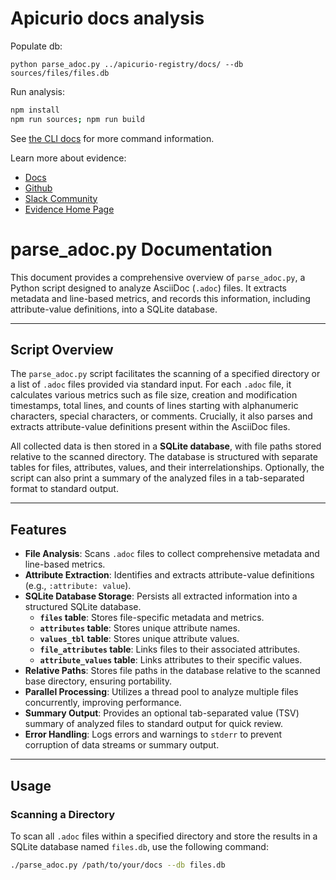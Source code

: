 # Apicurio docs analysis

Populate db:

```
python parse_adoc.py ../apicurio-registry/docs/ --db sources/files/files.db
```

Run analysis:

```bash
npm install
npm run sources; npm run build
```

See [the CLI docs](https://docs.evidence.dev/cli/) for more command information.

Learn more about evidence:

- [Docs](https://docs.evidence.dev/)
- [Github](https://github.com/evidence-dev/evidence)
- [Slack Community](https://slack.evidence.dev/)
- [Evidence Home Page](https://www.evidence.dev)


# parse_adoc.py Documentation

This document provides a comprehensive overview of `parse_adoc.py`, a Python script designed to analyze AsciiDoc (`.adoc`) files. It extracts metadata and line-based metrics, and records this information, including attribute-value definitions, into a SQLite database.

---

## Script Overview

The `parse_adoc.py` script facilitates the scanning of a specified directory or a list of `.adoc` files provided via standard input. For each `.adoc` file, it calculates various metrics such as file size, creation and modification timestamps, total lines, and counts of lines starting with alphanumeric characters, special characters, or comments. Crucially, it also parses and extracts attribute-value definitions present within the AsciiDoc files.

All collected data is then stored in a **SQLite database**, with file paths stored relative to the scanned directory. The database is structured with separate tables for files, attributes, values, and their interrelationships. Optionally, the script can also print a summary of the analyzed files in a tab-separated format to standard output.

---

## Features

* **File Analysis**: Scans `.adoc` files to collect comprehensive metadata and line-based metrics.
* **Attribute Extraction**: Identifies and extracts attribute-value definitions (e.g., `:attribute: value`).
* **SQLite Database Storage**: Persists all extracted information into a structured SQLite database.
    * **`files` table**: Stores file-specific metadata and metrics.
    * **`attributes` table**: Stores unique attribute names.
    * **`values_tbl` table**: Stores unique attribute values.
    * **`file_attributes` table**: Links files to their associated attributes.
    * **`attribute_values` table**: Links attributes to their specific values.
* **Relative Paths**: Stores file paths in the database relative to the scanned base directory, ensuring portability.
* **Parallel Processing**: Utilizes a thread pool to analyze multiple files concurrently, improving performance.
* **Summary Output**: Provides an optional tab-separated value (TSV) summary of analyzed files to standard output for quick review.
* **Error Handling**: Logs errors and warnings to `stderr` to prevent corruption of data streams or summary output.

---

## Usage

### Scanning a Directory

To scan all `.adoc` files within a specified directory and store the results in a SQLite database named `files.db`, use the following command:

```bash
./parse_adoc.py /path/to/your/docs --db files.db